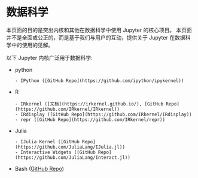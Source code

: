# 数据科学

本页面的目的是突出内核和其他在数据科学中使用 Jupyter 的核心项目。
本页面并不是全面或公正的，而是基于我们与用户的互动，提供关于 Jupyter 在数据科学中的使用的见解。

以下 Jupyter 内核广泛用于数据科学:

- python

      - IPython ([GitHub Repo](https://github.com/ipython/ipykernel))

- R

      - IRkernel ([文档](https://irkernel.github.io/), [GitHub Repo](https://github.com/IRkernel/IRkernel))
      - IRdisplay ([GitHub Repo](https://github.com/IRkernel/IRdisplay))
      - repr ([GitHub Repo](https://github.com/IRkernel/repr))

- Julia

      - IJulia Kernel ([GitHub Repo](https://github.com/JuliaLang/IJulia.jl))
      - Interactive Widgets ([GitHub Repo](https://github.com/JuliaLang/Interact.jl))

- Bash ([GitHub Repo](https://github.com/takluyver/bash_kernel))
